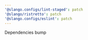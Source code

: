 ```yaml
---
'@slango.configs/lint-staged': patch
'@slango/ristretto': patch
'@slango.configs/eslint': patch
---
```


Dependencies bump
